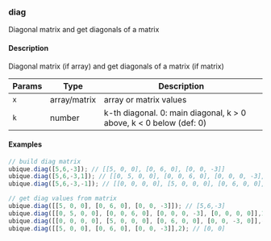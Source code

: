 ### diag
Diagonal matrix and get diagonals of a matrix


#### Description

Diagonal matrix (if array) and get diagonals of a matrix (if matrix)


|Params|Type|Description
|---------|----|-----------
|`x` | array/matrix | array or matrix values
|`k` | number | k-th diagonal. 0: main diagonal, k > 0 above, k < 0 below (def: 0)


#### Examples

```js
// build diag matrix
ubique.diag([5,6,-3]); // [[5, 0, 0], [0, 6, 0], [0, 0, -3]]
ubique.diag([5,6,-3,1]); // [[0, 5, 0, 0], [0, 0, 6, 0], [0, 0, 0, -3], [0, 0, 0, 0]]
ubique.diag([5,6,-3,-1]); // [[0, 0, 0, 0], [5, 0, 0, 0], [0, 6, 0, 0], [0, 0, -3, 0]]

// get diag values from matrix
ubique.diag([[5, 0, 0], [0, 6, 0], [0, 0, -3]]); // [5,6,-3]
ubique.diag([[0, 5, 0, 0], [0, 0, 6, 0], [0, 0, 0, -3], [0, 0, 0, 0]],1); // [5,6,-3]
ubique.diag([[0, 0, 0, 0], [5, 0, 0, 0], [0, 6, 0, 0], [0, 0, -3, 0]],-1); // [5,6,-3]
ubique.diag([[5, 0, 0], [0, 6, 0], [0, 0, -3]],2); // [0, 0]
```

